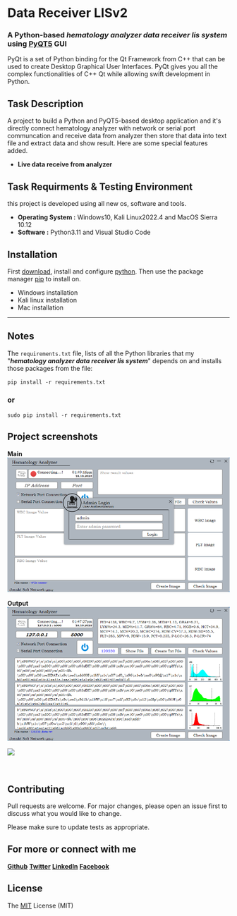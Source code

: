 # Data Receiver LISv2

### **A Python-based _hematology analyzer data receiver lis system_ using [PyQT5](https://wiki.python.org/moin/PyQt) GUI**

PyQt is a set of Python binding for the Qt Framework from C++ that can be used to create Desktop Graphical User Interfaces. PyQt gives you all the complex functionalities of C++ Qt while allowing swift development in Python.
<br/>

## Task Description
A project to build a Python and PyQT5-based desktop application and it's directly connect hematology analyzer with network or serial port communcation and receive data from analyzer then store that data into text file and extract data and show result. Here are some special features added.

* **Live data receive from analyzer**

## Task Requirments & Testing Environment
this project is developed using all new os, software and tools.

* **Operating System :** Windows10, Kali Linux2022.4 and MacOS Sierra 10.12
* **Software :** Python3.11 and Visual Studio Code


## Installation
First [download](https://www.python.org/downloads/), install and configure [python](https://www.python.org/doc/). Then use the package manager [pip](https://pip.pypa.io/en/stable/) to install on.

* Windows installation
* Kali linux installation
* Mac installation
---

## Notes
The `requirements.txt` file, lists of all the Python libraries that my "**_hematology analyzer data receiver lis system_**" depends on and installs those packages from the file:

```
pip install -r requirements.txt
```

### **or**

```
sudo pip install -r requirements.txt
```

## Project screenshots
**Main**<br/>
<img alt="dark_mode" src="screenshots/main.png" />

**Output**<br/>
<img alt="light_mode" src="screenshots/result.png" />

[![](https://markdown-videos-api.jorgenkh.no/youtube/lSAVfkJ4Psw)](https://youtu.be/lSAVfkJ4Psw)

<br/>

## Contributing

Pull requests are welcome. For major changes, please open an issue first to discuss what you would like to change.

Please make sure to update tests as appropriate.

## For more or connect with me

[**Github**](https://github.com/iam-ariful-islam)
[**Twitter**](https://twitter.com/am_ariful_islam)
[**LinkedIn**](https://bd.linkedin.com/in/im-ariful-islam)
[**Facebook**](https://www.facebook.com/jonakisoft.net/)

## License

The [MIT](https://choosealicense.com/licenses/mit/) License (MIT)